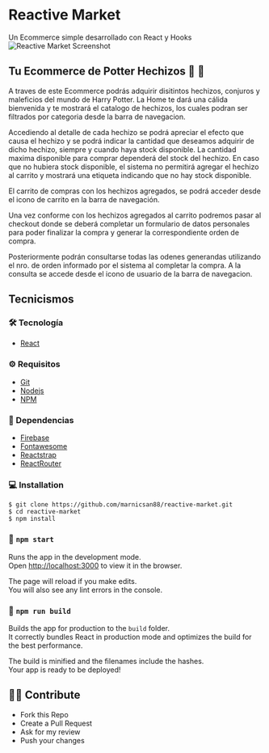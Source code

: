 # Reactive Market
Un Ecommerce simple desarrollado con React y Hooks
![Reactive Market Screenshot](https://imagizer.imageshack.com/img922/6379/vT5CYC.png)

## Tu Ecommerce de Potter Hechizos :shopping_cart: :mage:
A traves de este Ecommerce podrás adquirir disitintos hechizos, conjuros y maleficios del mundo de Harry Potter.
La Home te dará una cálida bienvenida y te mostrará el catalogo de hechizos, los cuales podran ser filtrados por categoria desde la barra de navegacion.

Accediendo al detalle de cada hechizo se podrá apreciar el efecto que causa el hechizo y se podrá indicar la cantidad que deseamos adquirir de dicho hechizo, siempre y cuando haya stock disponible.
La cantidad maxima disponible para comprar dependerá del stock del hechizo. En caso que no hubiera stock disponible, el sistema no permitirá agregar el hechizo al carrito y mostrará una etiqueta indicando que no hay stock disponible.

El carrito de compras con los hechizos agregados, se podrá acceder desde el icono de carrito en la barra de navegación.

Una vez conforme con los hechizos agregados al carrito podremos pasar al checkout donde se deberá completar un formulario de datos personales para poder finalizar la compra y generar la correspondiente orden de compra.

Posteriormente podrán consultarse todas las odenes generandas utilizando el nro. de orden informado por el sistema al completar la compra. A la consulta se accede desde el icono de usuario de la barra de navegacion.

## Tecnicismos

### :hammer_and_wrench: Tecnología
 * [React](http://reactjs.org)

### :gear: Requisitos
 * [Git](https://git-scm.com/)
 * [Nodejs](http://nodejs.org)
 * [NPM](http://npmjs.com)

### :jigsaw: Dependencias
 * [Firebase](https://firebase.google.com/)
 * [Fontawesome](https://fontawesome.com/)
 * [Reactstrap](https://reactstrap.github.io/)
 * [ReactRouter](https://reactrouter.com/)

### :computer: Installation
    $ git clone https://github.com/marnicsan88/reactive-market.git
    $ cd reactive-market
    $ npm install

### :rocket: `npm start`

Runs the app in the development mode.<br />
Open [http://localhost:3000](http://localhost:3000) to view it in the browser.

The page will reload if you make edits.<br />
You will also see any lint errors in the console.

### :construction_worker: `npm run build`

Builds the app for production to the `build` folder.<br />
It correctly bundles React in production mode and optimizes the build for the best performance.

The build is minified and the filenames include the hashes.<br />
Your app is ready to be deployed!

## :man_technologist: Contribute
 - Fork this Repo
 - Create a Pull Request
 - Ask for my review
 - Push your changes